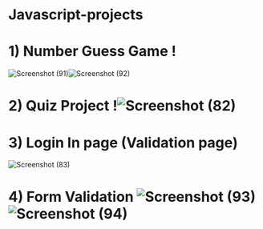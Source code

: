 # Javascript-projects

# 1) Number Guess  Game !
![Screenshot (91)](https://user-images.githubusercontent.com/88532722/224720557-db2454b8-3223-4d4c-9be4-42e378b2f761.png)![Screenshot (92)](https://user-images.githubusercontent.com/88532722/224720583-341cbe78-152e-4e81-9ffc-25a65a79dbdf.png)



# 2) Quiz Project !![Screenshot (82)](https://user-images.githubusercontent.com/88532722/224705462-38fa5bc3-c19a-4a56-a6bb-15465f38a6d8.png)
# 3) Login In page (Validation page)
![Screenshot (83)](https://user-images.githubusercontent.com/88532722/224712603-d68cd4a7-108e-4c09-bed9-4b9676c0833e.png)
# 4) Form Validation  ![Screenshot (93)](https://user-images.githubusercontent.com/88532722/224874222-f885ceb3-d6dc-40c9-90f8-059f7bf393ff.png)![Screenshot (94)](https://user-images.githubusercontent.com/88532722/224874246-a2ec2351-5189-4388-a4be-c4013837fc7b.png)

